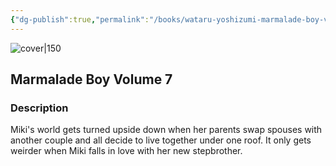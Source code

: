 ```yaml
---
{"dg-publish":true,"permalink":"/books/wataru-yoshizumi-marmalade-boy-volume-7/","title":"\"Marmalade Boy Volume 7\"","tags":["manga","romance"]}
---
```




![cover|150](http://books.google.com/books/content?id=b-sGAAAACAAJ&printsec=frontcover&img=1&zoom=1&source=gbs_api)

## Marmalade Boy Volume 7

### Description

Miki's world gets turned upside down when her parents swap spouses with another couple and all decide to live together under one roof. It only gets weirder when Miki falls in love with her new stepbrother.
```